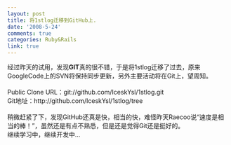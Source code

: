 ```yaml
---
layout: post
title: 将1stlog迁移到GitHub上.
date: '2008-5-24'
comments: true
categories: Ruby&Rails
link: true
---
```

<p>经过昨天的试用，发现<strong>GIT</strong>真的很不错，于是将1stlog迁移了过去，原来GoogleCode上的SVN将保持同步更新，另外主要活动将在Git上，望周知。<br />
<br />
Public&nbsp;Clone&nbsp;URL：git://github.com/IceskYsl/1stlog.git<br />
Git地址：http://github.com/IceskYsl/1stlog/tree<br />
<br />
稍微赶紧了下，发现GitHub还真是快，相当的快，难怪昨天Raecoo说&ldquo;速度是相当的棒！&rdquo;，虽然还是有点不熟悉，但是还是觉得Git还是挺好的。<br />
继续学习中，继续开发中...</p>
